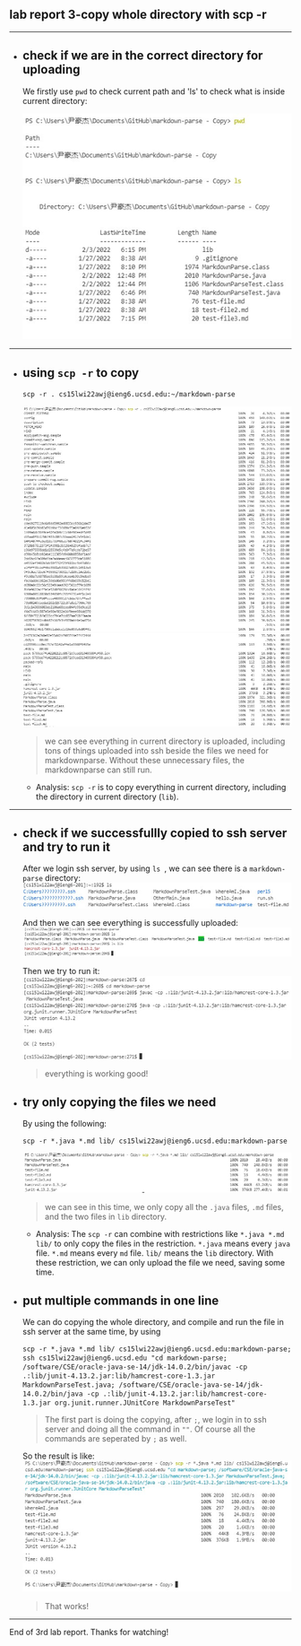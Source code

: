 ## lab report 3-copy whole directory with scp -r

---

* ## check if we are in the correct directory for uploading

    We firstly use `pwd` to check current path and 'ls' to check what is inside current directory:  

    ![Image](report3-1.jpg)
    

---

* ## using `scp -r` to copy
    ```
    scp -r . cs15lwi22awj@ieng6.ucsd.edu:~/markdown-parse
    ```
    ![Image](report3-2a.jpg)
    ![Image](report3-2b.jpg)

    >we can see everything in current directory is uploaded, including tons of things uploaded into ssh beside the files we need for markdownparse. Without these unnecessary files, the markdownparse can still run.

     - Analysis: `scp -r` is to copy everything in current directory, including the directory in current directory (`lib`).
    
---

* ## check if we successfullly copied to ssh server and try to run it
    After we login ssh server, by using `ls `, we can see there is a `markdown-parse` directory:
    ![Image](report3-4.jpg)

    And then we can see everything is successfully uploaded:
    ![Image](report3-5.jpg)

    Then we try to run it:
    ![Image](report3-7.jpg)

    >everything is working good!

* ## try only copying the files we need 

    By using the following:
    
    ```
    scp -r *.java *.md lib/ cs15lwi22awj@ieng6.ucsd.edu:markdown-parse
    ```

    ![Image](report3-3.jpg)

    > we can see in this time, we only copy all the `.java` files, `.md` files, and the two files in `lib` directory.

    - Analysis: The `scp -r` can combine with restrictions like `*.java *.md lib/` to only copy the files in the restriction. `*.java` means every `java` file. `*.md` means every `md` file. `lib/` means the `lib` directory. With these restriction, we can only upload the file we need, saving some time.

* ## put multiple commands in one line
    We can do copying the whole directory, and compile and run the file in ssh server at the same time, by using 

    ```
    scp -r *.java *.md lib/ cs15lwi22awj@ieng6.ucsd.edu:markdown-parse; ssh cs15lwi22awj@ieng6.ucsd.edu "cd markdown-parse; /software/CSE/oracle-java-se-14/jdk-14.0.2/bin/javac -cp .:lib/junit-4.13.2.jar:lib/hamcrest-core-1.3.jar MarkdownParseTest.java; /software/CSE/oracle-java-se-14/jdk-14.0.2/bin/java -cp .:lib/junit-4.13.2.jar:lib/hamcrest-core-1.3.jar org.junit.runner.JUnitCore MarkdownParseTest"
    ```

    > The first part is doing the copying, after `;`, we login in to ssh server and doing all the command in `""`. Of course all the commands are seperated by `;` as well. 

    So the result is like:
    ![Image](report3-8.jpg)
    >That works!
---
End of 3rd lab report. Thanks for watching!





